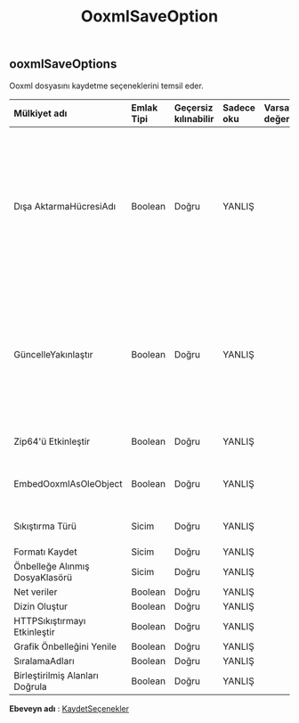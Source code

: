 ﻿---
title: OoxmlSaveOption
second_title: Aspose.Cells Cloud Documen
type: docs
url: /tr/specification/model/ooxmlsaveoptions/
description: "Aspose.Cells Bulut modeli spesifikasyonu: OoxmlSaveOptions. Açma, oluşturma, düzenleme, bölme, birleştirme, karşılaştırma ve dönüştürme gibi özelliklerle Excel ve diğer elektronik tablo belgelerini zahmetsizce yönetin"
kwords: Excel, Office, Elektronik Tablo, Cloud REST API, OoxmlSaveOptions
weight: 50
---
## **ooxmlSaveOptions**

 Ooxml dosyasını kaydetme seçeneklerini temsil eder.

| Mülkiyet adı| Emlak Tipi| Geçersiz kılınabilir| Sadece oku| Varsayılan değer| Tanım|
|:- |:- |:- |:- |:- |:- |
| Dışa AktarmaHücresiAdı| Boolean| Doğru| YANLIŞ|| Hücre adının Excel2007 .xlsx (.xlsm, .xltx, .xltm) dosyasına aktarılıp aktarılmayacağını gösterir. Çıkış dosyasına SQL Server DTS tarafından erişilebiliyorsa bu değer doğru olmalıdır. Değeri false olarak ayarlamak performansı büyük ölçüde artıracak ve büyük dosya oluştururken dosya boyutunu azaltacaktır. Varsayılan değer false'tur.|
| GüncelleYakınlaştır| Boolean| Doğru| YANLIŞ|| PageSetup.FitToPagesWide ve PageSetup.FitToPagesTall özellikleri çalışma sayfasının nasıl ölçeklendiğini kontrol ediyorsa, dosyayı kaydetmeden önce ölçeklendirme faktörünün güncelleştirilip güncelleştirilmeyeceğini belirtir.|
| Zip64'ü Etkinleştir| Boolean| Doğru| YANLIŞ||Zip arşivlerini yazarken gereksiz olsa bile daima ZIP64 uzantılarını kullanın.|
| EmbedOoxmlAsOleObject| Boolean| Doğru| YANLIŞ|| OleObject'in Ooxml dosyalarının ole nesnesi olarak gömülüp gömülmeyeceğini belirtir.|
| Sıkıştırma Türü| Sicim| Doğru| YANLIŞ|| Ooxml dosyası için sıkıştırma türünü alır ve ayarlar.|
| Formatı Kaydet| Sicim| Doğru| YANLIŞ|||
| Önbelleğe Alınmış DosyaKlasörü| Sicim| Doğru| YANLIŞ|||
| Net veriler| Boolean| Doğru| YANLIŞ|||
| Dizin Oluştur| Boolean| Doğru| YANLIŞ|||
| HTTPSıkıştırmayı Etkinleştir| Boolean| Doğru| YANLIŞ|||
| Grafik Önbelleğini Yenile| Boolean| Doğru| YANLIŞ|||
| SıralamaAdları| Boolean| Doğru| YANLIŞ|||
| Birleştirilmiş Alanları Doğrula| Boolean| Doğru| YANLIŞ|||

**Ebeveyn adı** : [KaydetSeçenekler](/specification/model/saveoptions)


